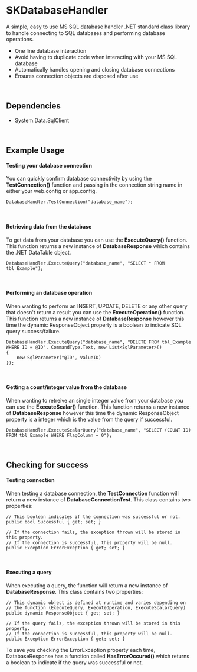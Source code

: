 # SKDatabaseHandler
A simple, easy to use MS SQL database handler .NET standard class library to handle connecting to SQL databases and performing database operations.

- One line database interaction
- Avoid having to duplicate code when interacting with your MS SQL database
- Automatically handles opening and closing database connections
- Ensures connection objects are disposed after use

<br/>

## Dependencies ##
- System.Data.SqlClient

<br/>

## Example Usage ##

#### Testing your database connection ####
You can quickly confirm database connectivity by using the **TestConnection()** function and passing in the connection string name in either your web.config or app.config. 
```
DatabaseHandler.TestConnection("database_name");
```

<br/>

#### Retrieving data from the database ####
To get data from your database you can use the **ExecuteQuery()** function. This function returns a new instance of **DatabaseResponse** which contains the .NET DataTable object.
```
DatabaseHandler.ExecuteQuery("database_name", "SELECT * FROM tbl_Example");
```

<br/>

#### Performing an database operation ####
When wanting to perform an INSERT, UPDATE, DELETE or any other query that doesn't return a result you can use the **ExecuteOperation()** function. This function returns a new instance of **DatabaseResponse** however this time the dynamic ResponseObject property is a boolean to indicate SQL query success/failure.
```
DatabaseHandler.ExecuteQuery("database_name", "DELETE FROM tbl_Example WHERE ID = @ID", CommandType.Text, new List<SqlParameter>()
{
    new SqlParameter("@ID", ValueID)
});
```

<br/>

#### Getting a count/integer value from the database ####
When wanting to retreive an single integer value from your database you can use the **ExecuteScalar()** function. This function returns a new instance of **DatabaseResponse** however this time the dynamic ResponseObject property is a integer which is the value from the query if successful.
```
DatabaseHandler.ExecuteScalarQuery("database_name", "SELECT (COUNT ID) FROM tbl_Example WHERE FlagColumn = 0");
```

<br/>

## Checking for success ##
#### Testing connection ####
When testing a database connection, the **TestConnection** function will return a new instance of **DatabaseConnectionTest**. This class contains two properties:
```
// This boolean indicates if the connection was successful or not.
public bool Successful { get; set; }

// If the connection fails, the exception thrown will be stored in this property.
// If the connection is successful, this property will be null.
public Exception ErrorException { get; set; }
```

<br/>

#### Executing a query ####
When executing a query, the function will return a new instance of **DatabaseResponse**. This class contains two properties:
```
// This dynamic object is defined at runtime and varies depending on 
// the function (ExecuteQuery, ExecuteOperation, ExecuteScalarQuery)
public dynamic ResponseObject { get; set; }

// If the query fails, the exception thrown will be stored in this property.
// If the connection is successful, this property will be null.
public Exception ErrorException { get; set; }
```
To save you checking the ErrorException property each time, DatabaseResponse has a function called **HasErrorOccured()** which returns a boolean to indicate if the query was successful or not.

<br/>


